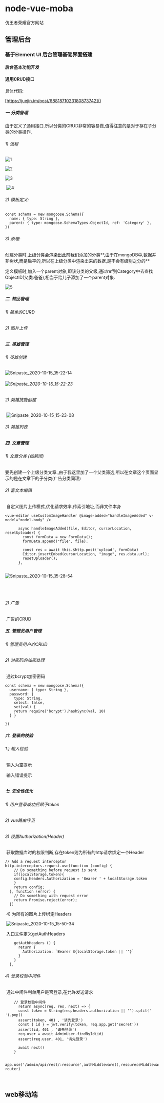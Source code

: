# node-vue-moba

仿王者荣耀官方网站


## 管理后台

### 基于Element UI 后台管理基础界面搭建

#### 后台基本功能开发

#### 通用CRUD接口

具体代码:

[https://juejin.im/post/6881871023180873742]()

##### 一.分类管理

​	由于定义了通用接口,所以分类的CRUD非常的容易做,值得注意的是对于存在子分类的分类操作.

###### 1) 流程

![1](https://github.com/LinkSofuny/node-vue-moba/README-Picture/1.png)



![2](https://github.com/LinkSofuny/node-vue-moba/README-Picture/2.png)



![3](https://github.com/LinkSofuny/node-vue-moba/README-Picture/3.png)

​		![4](https://github.com/LinkSofuny/node-vue-moba/README-Picture/4.png)

###### 2) 模板定义:

```nodjs
const schema = new mongoose.Schema({
  name: { type: String },
  parent: { type: mongoose.SchemaTypes.ObjectId, ref: 'Category' },
})

```

###### 3) 原理: 

​	创建分类时,上级分类会渲染出此前我们添加的分类**,由于在mongoDB中,数据并非树状,而是扁平的,所以在上级分类中渲染出来的数据,是不会有级别之分的**

​	定义模板时,加入一个parent对象,即该分类的父级,通过ref到Category中去查找ObjectID(父类:爸爸),相当于给儿子添加了一个parent对象.

![5](https://github.com/LinkSofuny/node-vue-moba/README-Picture/5.png)

##### 二.  物品管理

###### 	1) 简单的CURD

###### 	2) 图片上传

##### 三.  英雄管理

###### 	1) 英雄创建

![Snipaste_2020-10-15_15-22-14](https://github.com/LinkSofuny/node-vue-moba/README-Picture/Snipaste_2020-10-15_15-22-14.png)

###### 	![Snipaste_2020-10-15_15-22-23](https://github.com/LinkSofuny/node-vue-moba/README-Picture/Snipaste_2020-10-15_15-22-23.png)

###### 2) 英雄技能创建

​	![Snipaste_2020-10-15_15-23-08](https://github.com/LinkSofuny/node-vue-moba/README-Picture/Snipaste_2020-10-15_15-23-08.png)

###### 	3)  英雄列表

#####  四. 文章管理

###### 	1) 文章分类 (如新闻)

​			要先创建一个上级分类文章.,由于我这里加了一个父类筛选,所以在文章这个页面显示的是在文章下的子分类(广告分类同理)

###### 	2) 富文本编辑

​		自定义图片上传模式,优化请求效率,传索引地址,而非文件本身

```vue
<vue-editor useCustomImageHandler @image-added="handleImageAdded" v-model="model.body" />
```

```
      async handleImageAdded(file, Editor, cursorLocation, resetUploader) {
        const formData = new FormData();
        formData.append("file", file);

        const res = await this.$http.post('upload', formData)
        Editor.insertEmbed(cursorLocation, "image", res.data.url);
        resetUploader();
      },
  
```

![Snipaste_2020-10-15_15-28-54](https://github.com/LinkSofuny/node-vue-moba/README-Picture/Snipaste_2020-10-15_15-28-54.png)

###### 	

​		

###### 2)  广告

​	广告的CRUD

##### 五.  管理员用户管理

###### 	1)  管理员用户的CRUD

###### 	2)  对密码的加密处理

​		通过bcrypt加密密码

```
const schema = new mongoose.Schema({
  username: { type: String },
  password: { 
    type: String,
    select: false,
    set(val) {
    return require('bcrypt').hashSync(val, 10)
  } }
  
})

```

##### 六.  登录的校验

###### 	1.)  输入检验

​		输入为空提示

​		输入错误提示

###### 	

##### 七.  安全性优化

###### 	1)  用户登录成功后赋予token

###### 	2)  vue路由守卫

###### 	3)  设置Authorization(Header)

​		获取数据库时的权限判断,存在token则为所有的http请求绑定一个Header

```
// Add a request interceptor
http.interceptors.request.use(function (config) {
    // Do something before request is sent
    if(localStorage.token){
    config.headers.Authorization = 'Bearer ' + localStorage.token
    }
    return config;
  }, function (error) {
    // Do something with request error
    return Promise.reject(error);
  })
```

​	4) 为所有的图片上传绑定Headers

​	![Snipaste_2020-10-15_15-50-34](https://github.com/LinkSofuny/node-vue-moba/README-Picture/Snipaste_2020-10-15_15-50-34.png)

​	入口文件定义getAuthHeaders

```
    getAuthHeaders () {
      return {
        Authorization: `Bearer ${localStorage.token || ''}`
      }
    }
  },
```

###### 4)  登录校验中间件

​	通过中间件判单用户是否登录,在允许发送请求

```node
    // 登录校验中间件
      return async(req, res, next) => {
      const token = String(req.headers.authorization || '').split(' ').pop()
      assert(token, 401 , '请先登录')
      const { id } = jwt.verify(token, req.app.get('secret'))
      assert(id, 401 , '请先登录')
      req.user = await AdminUser.findById(id)
      assert(req.user, 401, '请先登录') 
    
      await next()
    } 
```

```vue
   app.use('/admin/api/rest/:resource',authMiddleware(),resoureceMiddleware(), router)

```

​	<!--resoureceMiddleware() 此中间件用于判断当前请求页面对应的数据库模板去查找相应页面的数据-->

## web移动端